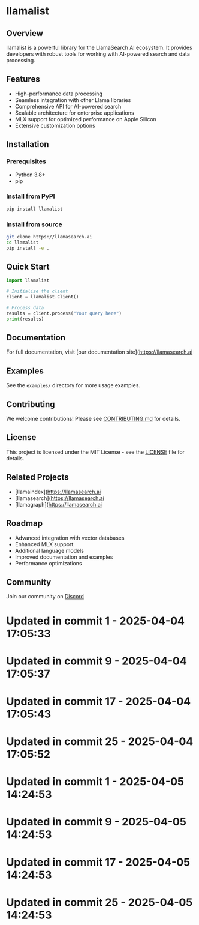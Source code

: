 # llamalist

## Overview
llamalist is a powerful library for the LlamaSearch AI ecosystem. It provides developers with robust tools for working with AI-powered search and data processing.

## Features
- High-performance data processing
- Seamless integration with other Llama libraries
- Comprehensive API for AI-powered search
- Scalable architecture for enterprise applications
- MLX support for optimized performance on Apple Silicon
- Extensive customization options

## Installation

### Prerequisites
- Python 3.8+
- pip

### Install from PyPI
```bash
pip install llamalist
```

### Install from source
```bash
git clone https://llamasearch.ai
cd llamalist
pip install -e .
```

## Quick Start
```python
import llamalist

# Initialize the client
client = llamalist.Client()

# Process data
results = client.process("Your query here")
print(results)
```

## Documentation
For full documentation, visit [our documentation site](https://llamasearch.ai

## Examples
See the `examples/` directory for more usage examples.

## Contributing
We welcome contributions! Please see [CONTRIBUTING.md](CONTRIBUTING.md) for details.

## License
This project is licensed under the MIT License - see the [LICENSE](LICENSE) file for details.

## Related Projects
- [llamaindex](https://llamasearch.ai
- [llamasearch](https://llamasearch.ai
- [llamagraph](https://llamasearch.ai

## Roadmap
- Advanced integration with vector databases
- Enhanced MLX support
- Additional language models
- Improved documentation and examples
- Performance optimizations

## Community
Join our community on [Discord](https://discord.gg/llamasearch)

# Updated in commit 1 - 2025-04-04 17:05:33

# Updated in commit 9 - 2025-04-04 17:05:37

# Updated in commit 17 - 2025-04-04 17:05:43

# Updated in commit 25 - 2025-04-04 17:05:52

# Updated in commit 1 - 2025-04-05 14:24:53

# Updated in commit 9 - 2025-04-05 14:24:53

# Updated in commit 17 - 2025-04-05 14:24:53

# Updated in commit 25 - 2025-04-05 14:24:53
